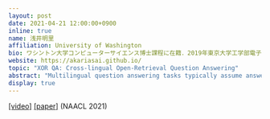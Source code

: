 ```yaml
---
layout: post
date: 2021-04-21 12:00:00+0900
inline: true
name: 浅井明里
affiliation: University of Washington
bio: ワシントン大学コンピューターサイエンス博士課程に在籍．2019年東京大学工学部電子情報工学科卒業．自然言語処理，主に質問応答や多言語自然言語処理等の研究に従事．
website: https://akariasai.github.io/
topic: "XOR QA: Cross-lingual Open-Retrieval Question Answering"
abstract: "Multilingual question answering tasks typically assume answers exist in the same language as the question. Yet in practice, many languages face both information scarcity---where languages have few reference articles---and information asymmetry---where questions reference concepts from other cultures. This work extends open-retrieval question answering to a cross-lingual setting enabling questions from one language to be answered via answer content from another language. We construct a large-scale dataset built on questions from TyDi QA lacking same-language answers. Our task formulation, called Cross-lingual Open Retrieval Question Answering (XOR QA), includes 40k information-seeking questions from across 7 diverse non-English languages. Based on this dataset, we introduce three new tasks that involve cross-lingual document retrieval using multi-lingual and English resources. We establish baselines with state-of-the-art machine translation systems and cross-lingual pretrained models. Experimental results suggest that XOR QA is a challenging task that will facilitate the development of novel techniques for multilingual question answering."
display: true
---
```


[[video]](https://youtu.be/_IeWu34gpss) [[paper]](https://arxiv.org/abs/2010.11856) (NAACL 2021)
